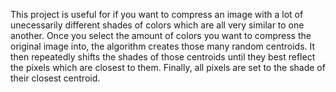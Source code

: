 This project is useful for if you want to compress an image with a lot of unecessarily different shades of colors which are all very similar to one another. 
Once you select the amount of colors you want to compress the original image into, the algorithm creates those many random centroids. It then repeatedly shifts the shades of those
centroids until they best reflect the pixels which are closest to them. Finally, all pixels are set to the shade of their closest centroid. 

